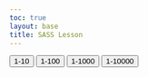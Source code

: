 ```yaml
---
toc: true
layout: base
title: SASS Lesson
---
```



<!DOCTYPE html>
<html>
<head>
  <link rel="stylesheet" href="lesson.css">
</head>
<body>

<button id="ten" type="button" onclick="generateRandomNumber(10)">1-10</button>
<button id="hun" type="button" onclick="generateRandomNumber(100)">1-100</button>
<button id="thou" type="button" onclick="generateRandomNumber(1000)">1-1000</button>
<button id="tethou" type="button" onclick="generateRandomNumber(10000)">1-10000</button>

<div id="results"></div>

<script>
  function generateRandomNumber(max) {
    var randomNumber = Math.floor(Math.random() * max) + 1;
    console.log(randomNumber);
    document.getElementById('results').innerText = randomNumber;

    var button = document.getElementById(max);
        if (randomNumber % 2 === 0) {
            button.classList.add('even');
          } else {
            button.classList.remove('even');
        }
}
  
</script>

</body>
</html>